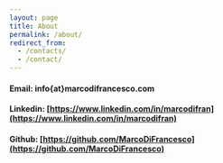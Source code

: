 ```yaml
---
layout: page
title: About
permalink: /about/
redirect_from:
  - /contacts/
  - /contact/
---
```


#### Email: info{at}marcodifrancesco.com
#### Linkedin: [https://www.linkedin.com/in/marcodifran](https://www.linkedin.com/in/marcodifran)
#### Github: [https://github.com/MarcoDiFrancesco](https://github.com/MarcoDiFrancesco)
